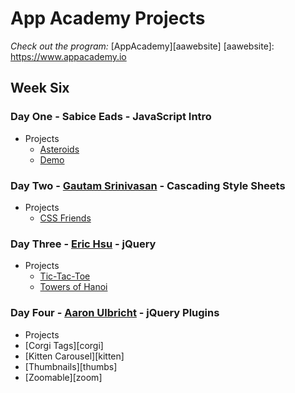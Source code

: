 # App Academy Projects

_Check out the program:_ [AppAcademy][aawebsite]
[aawebsite]: https://www.appacademy.io

## Week Six

### Day One - Sabice Eads - JavaScript Intro

+ Projects
  + [Asteroids][asteroids_code]
  + [Demo][asteroids_demo]

[asteroids_code]: ./D1_SabiceEads/Asteroids
[asteroids_demo]: https://pashdevore.github.io/asteroids

### Day Two - [Gautam Srinivasan][huchmo] - Cascading Style Sheets

+ Projects
  + [CSS Friends][cssfriends]

[cssfriends]: ./D2_GautamSrinivasan/skeleton/
[huchmo]: https://github.com/huchmo

[MisterDeeJay]: https://github.com/MisterDeejay

### Day Three - [Eric Hsu][erichsu7] - jQuery

+ Projects
  + [Tic-Tac-Toe][tictactoe]
  + [Towers of Hanoi][towers]

[tictactoe]: ./D3_EricHsu/ttt.js/
[towers]: ./D3_EricHsu/towers.js/
[erichsu7]: https://github.com/erichsu7

### Day Four - [Aaron Ulbricht][ShIxtan] - jQuery Plugins

+ Projects
 + [Corgi Tags][corgi]
 + [Kitten Carousel][kitten]
 + [Thumbnails][thumbs]
 + [Zoomable][zoom]

[ShIxtan]: https://github.com/ShIxtan
